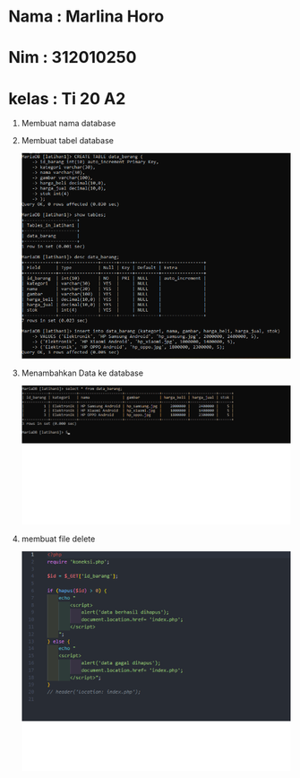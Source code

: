 



# Nama  : Marlina Horo
# Nim   : 312010250
# kelas : Ti 20 A2



1. Membuat nama database

2. Membuat tabel database




     ![2.png](Gambar/2.png)




3. Menambahkan Data ke database




    ![3.png](Gambar/3.png)






 6. membuat file delete



     ![hapus.png](Gambar/hapus.png)






